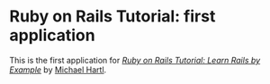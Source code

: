 # Ruby on Rails Tutorial: first application 

This is the first application for [*Ruby on Rails Tutorial: Learn Rails by 
Example*](http://railstutorial.org/) by [Michael Hartl](http://michaelhartl.com/).
